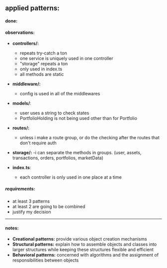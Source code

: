 ## applied patterns:

#### done:


#### observations:
- **controllers/:** 
  - repeats try-catch a ton 
  - one service is uniquely used in one controller 
  - "storage" repeats a ton 
  - only used in index.ts
  - all methods are static
 
- **middleware/:** 
  - config is used in all of the middlewares

- **models/**: 
  - user uses a string to check states 
  - PortfolioHolding is not being used other than for Portfolio

- **routes/:** 
  - unless i make a route group, or do the checking after the routes that don't require auth

- **storage/:** 
  -i can separate the methods in groups. (user, assets, transactions, orders, portfolios, marketData)

- **index.ts**: 
  - each controller is only used in one place at a time

##### requirements:
- at least 3 patterns
- at least 2 are going to be combined
- justify my decision

---

#### notes: 

- **Creational patterns:** provide various object creation mechanisms
- **Structural patterns:** explain how to assemble objects and classes into larger structures while keeping these structures flexible and efficient
- **Behavioral patterns:** concerned with algorithms and the assignment of responsibilities between objects

<!-- 

**currently viewing: services/**

- ***MarketSimulationService:***
  - **simulateMarketEvent**: apply state pattern???

- ***MarketAnalysisService:***
  - **analyzePortfolioRisk**: apply state pattern + facade? -->